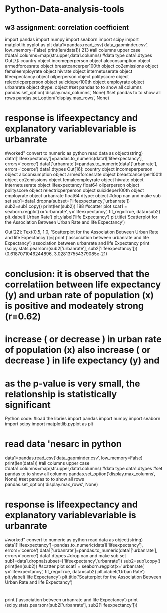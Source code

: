 # Python-Data-analysis-tools
## w3 assignment: correlation coefficient
import pandas
import numpy
import seaborn
import scipy
import matplotlib.pyplot as plt
data1=pandas.read_csv(‘data_gapminder.csv’, low_memory=False)
print(len(data1))
213
#all columns upper case
#data1.columns=map(str.upper,data1.columns)
#data type
data1.dtypes
Out[7]:
country                 object
incomeperperson         object
alcconsumption          object
armedforcesrate         object
breastcancerper100th    object
co2emissions            object
femaleemployrate        object
hivrate                 object
internetuserate         object
lifeexpectancy          object
oilperperson            object
polityscore             object
relectricperperson      object
suicideper100th         object
employrate              object
urbanrate               object
dtype: object
#set pandas to to show all columns
pandas.set_option('display.max_columns’, None)
#set pandas to to show all rows
pandas.set_option('display.max_rows’, None)
# response is lifeexpectancy and explanatory variablevariable is urbanrate
#worked" convert to numeric as python read data as object(string)
data1['lifeexpectancy’]=pandas.to_numeric(data1['lifeexpectancy’], errors='coerce’)
data1['urbanrate’]=pandas.to_numeric(data1['urbanrate’], errors='coerce’)
data1.dtypes
Out[16]:
country                  object
incomeperperson          object
alcconsumption           object
armedforcesrate          object
breastcancerper100th     object
co2emissions             object
femaleemployrate         object
hivrate                  object
internetuserate          object
lifeexpectancy          float64
oilperperson             object
polityscore              object
relectricperperson       object
suicideper100th          object
employrate               object
urbanrate               float64
dtype: object
#drop nan and make sub set
sub1=data1.dropna(subset=['lifeexpectancy’,'urbanrate’])
sub2=sub1.copy()
print(len(sub2))
188
#scatter plot
scat1 = seaborn.regplot(x='urbanrate’, y='lifeexpectancy’, fit_reg=True, data=sub2)
plt.xlabel('Urban Rate’)
plt.ylabel('life Expectancy’)
plt.title('Scatterplot for the Association Between Urban Rate and life Expectancy’)

 


Out[22]: Text(0.5, 1.0, 'Scatterplot for the Association Between Urban Rate and life Expectancy’)
￼
print ('association between urbanrate and life Expectancy’)
association between urbanrate and life Expectancy
print (scipy.stats.pearsonr(sub2['urbanrate’], sub2['lifeexpectancy’]))
(0.6187071046244896, 3.028137554379085e-21)
# conclusion: it is observed that the correlatiion between life expectancy (y) and urban rate of population (x)  is positive and modeately strong (r=0.62)
# increase ( or decrease ) in urban rate of population (x) also increase ( or decrease ) in life expectancy (y) and  
# as the p-value is very small, the relationship is statistically significant


Python code:
#load the libries
import pandas
import numpy
import seaborn
import scipy
import matplotlib.pyplot as plt
# read data 'nesarc in python
data1=pandas.read_csv('data_gapminder.csv’, low_memory=False)
print(len(data1))
#all columns upper case
#data1.columns=map(str.upper,data1.columns)
#data type
data1.dtypes
#set pandas to to show all columns
pandas.set_option('display.max_columns’, None)
#set pandas to to show all rows
pandas.set_option('display.max_rows’, None)
# response is lifeexpectancy and explanatory variablevariable is urbanrate
#worked" convert to numeric as python read data as object(string)
data1['lifeexpectancy’]=pandas.to_numeric(data1['lifeexpectancy’], errors='coerce’)
data1['urbanrate’]=pandas.to_numeric(data1['urbanrate’], errors='coerce’)
data1.dtypes
#drop nan and make sub set
sub1=data1.dropna(subset=['lifeexpectancy’,'urbanrate’])
sub2=sub1.copy()
print(len(sub2))
#scatter plot
scat1 = seaborn.regplot(x='urbanrate’, y='lifeexpectancy’, fit_reg=True, data=sub2)
plt.xlabel('Urban Rate’)
plt.ylabel('life Expectancy’)
plt.title('Scatterplot for the Association Between Urban Rate and life Expectancy’)
#
print ('association between urbanrate and life Expectancy’)
print (scipy.stats.pearsonr(sub2['urbanrate’], sub2['lifeexpectancy’]))

